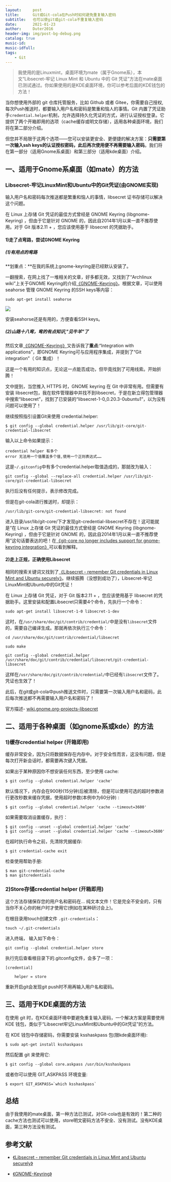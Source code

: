 ```yaml
---
layout:     post
title:      Git或Git-cola在Push时如何避免重复输入密码
subtitle:   也可以使git或git-cola不重复输入密码
date:       2021-01-23
author:     Duter2016
header-img: img/post-bg-debug.png
catalog: true
music-id: 
music-idfull: 
tags:
    - Git
---
```


> 我使用的是Linuxmint，桌面环境为mate（属于Gnome系），本文“Libsecret-牢记 Linux Mint 和 Ubuntu 中的 Git 凭证”方法在mate桌面已测试通过。你如果使用的是KDE桌面环境，你可以参考后面的KDE钱包的方法！

当你想使用外部的 git 仓库托管服务，比如 Github 或者 Gitee，你需要自己授权,每次Push推送时，都要输入用户名和密码是繁重和恼人的事情。Git 内置了凭证助手`credential.helper`机制，允许选择持久化凭证的方式，进行认证授权登录。它提供了两个开箱即用的选项（cache缓存或明文存储），适用各种桌面环境，我们将在第二部分介绍。

但您并不局限于这两个选项——您可以安装更安全、更便捷的解决方案：**只需要第一次输入ssh keys的认证授权密码，此后再次使用便不再需要输入密码**。我们将在第一部分（适用Gnome系桌面）和第三部分（适用kde桌面）介绍。

## 一、适用于Gnome系桌面（如mate）的方法

### Libsecret-牢记LinuxMint和Ubuntu中的Git凭证(由GNOME实现)

输入用户名和密码每次推送都是繁重和恼人的事情，libsecret 证书存储可以解决这个问题。

在 Linux 上存储 Git 凭证的最佳方式曾经是 GNOME Keyring (libgnome-Keyring) ，但由于它是针对 GNOME 的，因此自2014年1月以来一直不推荐使用。对于 Git 版本2.11 + ，您应该使用基于 libsecret 的凭据助手。

#### 1)走了点弯路，尝试GNOME Keyring

##### (1)有用点的弯路

**划重点：**在我的系统上gnome-keyring是已经默认安装了。

一翻搜索，在网上找了一堆相关的文章，好多都无效，又找到了“Archlinux wiki”上关于GNOME Keyring的介绍[《GNOME-Keyring》](https://wiki.archlinux.org/index.php/GNOME/Keyring)。根据文章，可以使用 seahorse 管理 GNOME Keyring 的SSH keys等内容：

```
sudo apt-get install seahorse
```
![](https://raw.githubusercontent.com/Duter2016/GitNote-images/master/Images/2020/07/git-ssh001.png)

安装seahorse还是有用的，方便查看SSH keys。

##### (2)山路十八弯，弯的有点知识,"见牛羊"了

然后文章[《GNOME-Keyring》](https://wiki.archlinux.org/index.php/GNOME/Keyring)又告诉我了**重点**:“Integration with applications”，即GNOME Keyring可与应用程序集成，并提到了“Git integration”（ Git 集成）！

这是一个有用的知识点，无论这一点能否成功，但毕竟找到了可用线索。开始折腾！

文中提到，当您推入 HTTPS 时，GNOME keyring 在 Git 中非常有用。但需要有安装 libsecret包，我在软件管理器中并找不到libsecret，于是在新立得包管理器中搜索“libsecret”，找到了已安装的“libsecret-1-0_0.20.3-0ubuntu1”，以为没有问题可以使用了！

继续按照指引设置Git来使用 credential.helper:

```
$ git config --global credential.helper /usr/lib/git-core/git-credential-libsecret
```

输入以上命令如果提示：
```
credential helper 有多个
error 无法用一个值覆盖多个值,使用一个正则表达式……

```

这是`~/.gitconfig`中有多个credential.helper取值造成的，那就改为输入：
```
git config --global --replace-all credential.helper /usr/lib/git-core/git-credential-libsecret
```
执行后没有任何提示，表示修改完成。

但是在git-cola进行推送时，却提示：

```
/usr/lib/git-core/git-credential-libsecret: not found
```
进入目录/usr/lib/git-core/下才发现git-credential-libsecret不存在！这可能就是“在 Linux 上存储 Git 凭证的最佳方式曾经是 GNOME Keyring (libgnome-Keyring) ，但由于它是针对 GNOME 的，因此自2014年1月以来一直不推荐使用”这句话要表达的吧！在[《git-core no longer includes support for gnome-keyring integration》](https://bugzilla.redhat.com/show_bug.cgi?id=1474414)可以看到解释。

#### 2)走上正规，正确使用Libsecret

相同的搜索关键词又找到了[《Libsecret - remember Git credentials in Linux Mint and Ubuntu securely》](https://www.softwaredeveloper.blog/git-credential-storage-libsecret)。继续振腾（没想到成功了），Libsecret-牢记LinuxMint和Ubuntu中的Git凭证！

在 Linux 上存储 Git 凭证，对于 Git 版本2.11 + ，您应该使用基于 libsecret 的凭据助手。这里安装和配置Libsecret只需要4个命令，先执行一个命令：
```
sudo apt-get install libsecret-1-0 libsecret-1-dev
```
这时，在`/usr/share/doc/git/contrib/credential/`中是没有`libsecret`文件的，需要自己编译生成。那就再依次执行三个命令：

```
cd /usr/share/doc/git/contrib/credential/libsecret

sudo make

git config --global credential.helper /usr/share/doc/git/contrib/credential/libsecret/git-credential-libsecret
```
这样在`/usr/share/doc/git/contrib/credential/`中已经有`libsecret`文件了。凭证也生效了！

此后，在git或git-cola中push推送文件时，只需要第一次输入用户名和密码，此后每次推送都不再需要输入用户名和密码了！

官方描述- [wiki.gnome.org-projects-libsecret](https://wiki.gnome.org/Projects/Libsecret)


## 二、适用于各种桌面（如gnome系或kde）的方法

### 1)缓存credential helper (开箱即用)

缓存非常安全，因为只将数据保存在内存中。对于安全性而言，这没有问题，但是每次打开新会话时，都需要再次键入凭据。

如果出于某种原因你不想安装任何东西，至少使用 cache:

```
$ git config --global credential.helper 'cache'
```
默认情况下，内存会在900秒(15分钟)后被清除，但是可以使用可选的超时参数进行更改秒数来缓存凭据，使用超时参数(本例中为60分钟) :
```
$ git config --global credential.helper 'cache --timeout=3600'
```
如果需要取消设置缓存，执行：

```
$ git config --unset --global credential.helper 'cache'
$ git config --unset --global credential.helper 'cache --timeout=3600'
```

在超时执行命令之前，先清除凭据缓存:
```
$ git credential-cache exit
```

检查使用帮助手册:
```
$ man git-credential-cache
$ man gitcredentials
```

### 2)Store存储credential helper (开箱即用)

这个方法存储保存您的用户名和密码在... 纯文本文件！它是完全不安全的，只有当你不关心你的帐户时才使用它(例如在某种研讨会上)。

在根目录用touch创建文件 `.git-credentials`：

```
touch ~/.git-credentials
```

进入终端， 输入如下命令：
```
git config --global credential.helper store
```

执行完后查看根目录下的.gitconfig文件，会多了一项：
```
[credential]

    helper = store
```
重新开启git会发现git push时不用再输入用户名和密码。

## 三、适用于KDE桌面的方法


在使用 git 时，在KDE桌面环境中要避免重复输入密码，一个解决方案是需要使用 KDE 钱包，类似于“Libsecret牢记LinuxMint和Ubuntu中的Git凭证”的方法。

在 KDE 钱包中存储密码，你需要安装 ksshaskpass 包(限kde桌面环境):

```
$ sudo apt-get install ksshaskpass
```

然后配置 git 来使用它:
```
$ git config --global core.askpass /usr/bin/ksshaskpass
```

或者你可以使用 GIT_ASKPASS 环境变量:
```
$ export GIT_ASKPASS=`which ksshaskpass`
```

## 总结

由于我使用的mate桌面，第一种方法已测试，对Git-cola也是有效的！第二种的cache方法也测试可以使用，store明文密码方法不安全、没有测试。没有KDE桌面，第三种方法没有测试。

## 参考文献

* [《Libsecret - remember Git credentials in Linux Mint and Ubuntu securely》](https://www.softwaredeveloper.blog/git-credential-storage-libsecret)

* [《GNOME-Keyring》](https://wiki.archlinux.org/index.php/GNOME/Keyring)

